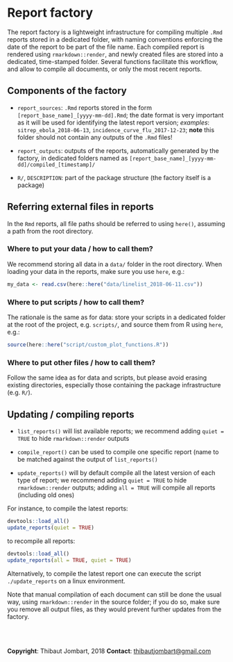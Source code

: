 
# Report factory

The report factory is a lightweight infrastructure for compiling multiple `.Rmd`
reports stored in a dedicated folder, with naming conventions enforcing the date
of the report to be part of the file name. Each compiled report is rendered
using `rmarkdown::render`, and newly created files are stored into a dedicated,
time-stamped folder. Several functions facilitate this workflow, and allow to
compile all documents, or only the most recent reports.


## Components of the factory

- `report_sources`: `.Rmd` reports stored in the form
  `[report_base_name]_[yyyy-mm-dd].Rmd`; the date format is very important as it will
  be used for identifying the latest report version; *examples*:
  `sitrep_ebola_2018-06-13`, `incidence_curve_flu_2017-12-23`; **note** this
  folder should not contain any outputs of the `.Rmd` files!
  
- `report_outputs`: outputs of the reports, automatically generated by the
  factory, in dedicated folders named as
  `[report_base_name]_[yyyy-mm-dd]/compiled_[timestamp]/`

- `R/`, `DESCRIPTION`: part of the package structure (the factory itself is a
  package)


## Referring external files in reports

In the `Rmd` reports, all file paths should be referred to using `here()`,
assuming a path from the root directory.

### Where to put your data / how to call them?

We recommend storing all data in a `data/` folder in the root directory. When loading your data in the reports, make sure you use `here`, e.g.:


```r
my_data <- read.csv(here::here("data/linelist_2018-06-11.csv"))
```

### Where to put scripts / how to call them?

The rationale is the same as for data: store your scripts in a dedicated folder at the root of the project, e.g. `scripts/`, and source them from R using `here`, e.g.:


```r
source(here::here("script/custom_plot_functions.R"))
```

### Where to put other files / how to call them?

Follow the same idea as for data and scripts, but please avoid erasing existing
directories, especially those containing the package infrastructure (e.g. `R/`).



## Updating / compiling reports

- `list_reports()` will list available reports; we recommend adding `quiet =
  TRUE` to hide `rmarkdown::render` outputs

- `compile_report()` can be used to compile one specific report (name to be
  matched against the output of `list_reports()`
  
- `update_reports()` will by default compile all the latest version of each type
  of report; we recommend adding `quiet = TRUE` to hide `rmarkdown::render`
  outputs; adding `all = TRUE` will compile all reports (including old ones)
  
For instance, to compile the latest reports:

```r
devtools::load_all()
update_reports(quiet = TRUE)
```

to recompile all reports:


```r
devtools::load_all()
update_reports(all = TRUE, quiet = TRUE)
```

Alternatively, to compile the latest report one can execute the script
`./update_reports` on a linux environment.

Note that manual compilation of each document can still be done the usual way,
using `rmarkdown::render` in the source folder; if you do so, make sure you
remove all output files, as they would prevent further updates from the factory.


<br> <br>

**Copyright**: Thibaut Jombart, 2018
**Contact**: [thibautjombart@gmail.com](mailto:thibautjombart@gmail.com)

